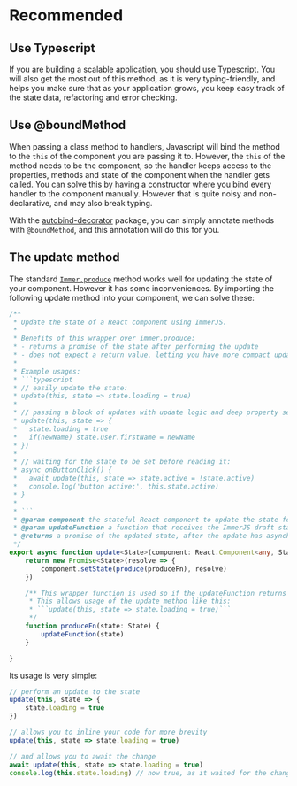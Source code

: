 # Recommended

## Use Typescript

If you are building a scalable application, you should use Typescript. You will also get the most out of this method, as it is very typing-friendly, and helps you make sure that as your application grows, you keep easy track of the state data, refactoring and error checking.

## Use @boundMethod

When passing a class method to handlers, Javascript will bind the method to the `this` of the component you are passing it to. However, the `this` of the method needs to be the component, so the handler keeps access to the properties, methods and state of the component when the handler gets called. You can solve this by having a constructor where you bind every handler to the component manually. However that is quite noisy and non-declarative, and may also break typing.

With the [autobind-decorator](https://github.com/andreypopp/autobind-decorator) package, you can simply annotate methods with `@boundMethod`, and this annotation will do this for you. 

## The update method

The standard [`Immer.produce`](https://immerjs.github.io/immer/docs/produce) method works well for updating the state of your component. However it has some inconveniences. By importing the following update method into your component, we can solve these:

```typescript
/**
 * Update the state of a React component using ImmerJS.
 * 
 * Benefits of this wrapper over immer.produce:
 * - returns a promise of the state after performing the update
 * - does not expect a return value, letting you have more compact update calls
 * 
 * Example usages:
 * ```typescript
 * // easily update the state:
 * update(this, state => state.loading = true)
 * 
 * // passing a block of updates with update logic and deep property setting:
 * update(this, state => {
 *   state.loading = true
 *   if(newName) state.user.firstName = newName
 * })
 * 
 * // waiting for the state to be set before reading it:
 * async onButtonClick() {
 *   await update(this, state => state.active = !state.active)
 *   console.log('button active:', this.state.active)
 * }
 * 
 * ```
 * @param component the stateful React component to update the state for. Usually `this`.
 * @param updateFunction a function that receives the ImmerJS draft state, and manipulates it.
 * @returns a promise of the updated state, after the update has asynchronously been performed
 */
export async function update<State>(component: React.Component<any, State>, updateFunction: (draft: State) => void) {
    return new Promise<State>(resolve => {
        component.setState(produce(produceFn), resolve)
    })

    /** This wrapper function is used so if the updateFunction returns a value, this value is discared.
     * This allows usage of the update method like this:
     * ```update(this, state => state.loading = true)```
     */
    function produceFn(state: State) {
        updateFunction(state)
    }

}
```

Its usage is very simple:

```typescript
// perform an update to the state
update(this, state => {
    state.loading = true
})

// allows you to inline your code for more brevity
update(this, state => state.loading = true)

// and allows you to await the change
await update(this, state => state.loading = true)
console.log(this.state.loading) // now true, as it waited for the change
```



